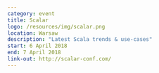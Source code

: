 ```yaml
---
category: event
title: Scalar
logo: /resources/img/scalar.png
location: Warsaw
description: "Latest Scala trends & use-cases"
start: 6 April 2018
end: 7 April 2018
link-out: http://scalar-conf.com/
---
```


